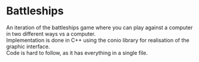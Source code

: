 # Battleships
An iteration of the battleships game where you can play against a computer in two different ways vs a computer.  
Implementation is done in C++ using the conio library for realisation of the graphic interface.  
Code is hard to follow, as it has everything in a single file.
